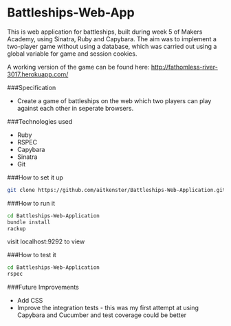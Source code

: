 Battleships-Web-App
===================

This is web application for battleships, built during week 5 of Makers Academy, using Sinatra, Ruby and Capybara. The aim was to implement a two-player game without using a database, which was carried out using a global variable for game and session cookies.

A working version of the game can be found here:
http://fathomless-river-3017.herokuapp.com/
 

###Specification

+ Create a game of battleships on the web which two players can play against each other in seperate browsers.

###Technologies used

+ Ruby
+ RSPEC
+ Capybara
+ Sinatra
+ Git

###How to set it up

```sh
git clone https://github.com/aitkenster/Battleships-Web-Application.git
```

###How to run it

```sh
cd Battleships-Web-Application
bundle install
rackup
```

visit localhost:9292 to view

###How to test it

```sh
cd Battleships-Web-Application
rspec
``` 

###Future Improvements

+ Add CSS
+ Improve the integration tests - this was my first attempt at using Capybara and Cucumber and test coverage could be better
